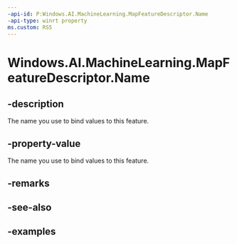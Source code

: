 ```yaml
---
-api-id: P:Windows.AI.MachineLearning.MapFeatureDescriptor.Name
-api-type: winrt property
ms.custom: RS5
---
```


<!-- Property syntax.
public string Name { get; }
-->

# Windows.AI.MachineLearning.MapFeatureDescriptor.Name

## -description
The name you use to bind values to this feature.

## -property-value
The name you use to bind values to this feature.

## -remarks

## -see-also

## -examples
